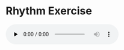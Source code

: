 # Rhythm Exercise

<audio id="audio" controls="" preload="none">
      <source id="mp3" src="/BassSkills/Exercise/Rhythm/audiofiles/example.mp3">
      </audio>
